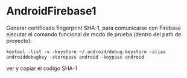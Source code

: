 # AndroidFirebase1
 
Generar certificado fingerprint SHA-1, para comunicarse con Firebase  
ejecutar el comando funcional de modo de prueba (dentro del path de proyecto):

	keytool -list -v -keystore ~/.android/debug.keystore -alias androiddebugkey -storepass android -keypass android

ver y copiar el codigo SHA-1
